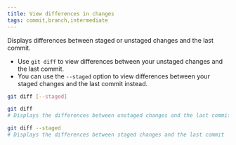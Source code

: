 ```yaml
---
title: View differences in changes
tags: commit,branch,intermediate
---
```


Displays differences between staged or unstaged changes and the last commit.

- Use `git diff` to view differences between your unstaged changes and the last commit.
- You can use the `--staged` option to view differences between your staged changes and the last commit instead.

```sh
git diff [--staged]
```

```sh
git diff
# Displays the differences between unstaged changes and the last commit

git diff --staged
# Displays the differences between staged changes and the last commit
```
